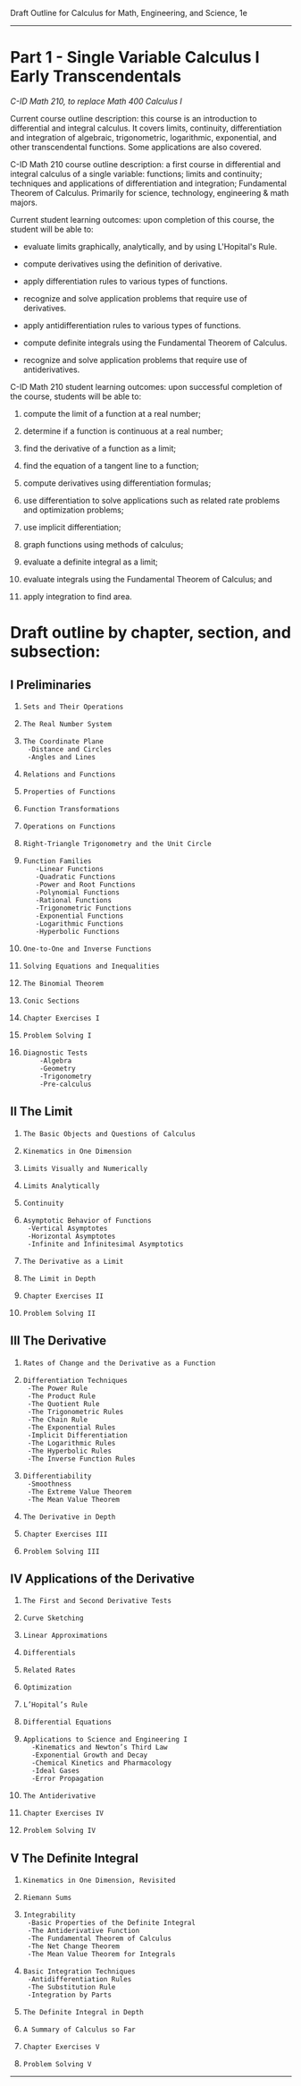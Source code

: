 Draft Outline for Calculus for Math, Engineering, and Science, 1e

----------

# Part 1 - Single Variable Calculus I Early Transcendentals

*C-ID Math 210, to replace Math 400 Calculus I*

Current course outline description: this course is an introduction to differential and integral calculus. It covers limits, continuity, differentiation and integration of algebraic, trigonometric, logarithmic, exponential, and other transcendental functions. Some applications are also covered.

C-ID Math 210 course outline description: a first course in differential and integral calculus of a single variable: functions; limits and continuity; techniques and applications of differentiation and integration; Fundamental Theorem of Calculus. Primarily for science, technology, engineering & math majors.

Current student learning outcomes: upon completion of this course, the student will be able to:

-   evaluate limits graphically, analytically, and by using L'Hopital's Rule.
    
-   compute derivatives using the definition of derivative.
    
-   apply differentiation rules to various types of functions.
    
-   recognize and solve application problems that require use of derivatives.
    
-   apply antidifferentiation rules to various types of functions.
    
-   compute definite integrals using the Fundamental Theorem of Calculus.
    
-   recognize and solve application problems that require use of antiderivatives.
    

C-ID Math 210 student learning outcomes: upon successful completion of the course, students will be able to:

1.  compute the limit of a function at a real number;
    
2.  determine if a function is continuous at a real number;
    
3.  find the derivative of a function as a limit;
    
4.  find the equation of a tangent line to a function;
    
5.  compute derivatives using differentiation formulas;
    
6.  use differentiation to solve applications such as related rate problems and optimization problems;
    
7.  use implicit differentiation;
    
8.  graph functions using methods of calculus;
    
9.  evaluate a definite integral as a limit;
    
10.  evaluate integrals using the Fundamental Theorem of Calculus; and
    
11.  apply integration to find area.
    

# Draft outline by chapter, section, and subsection:

## I Preliminaries 

 1.     Sets and Their Operations 
 2.     The Real Number System
 3.     The Coordinate Plane 
		 -Distance and Circles 
		 -Angles and Lines 
 4.     Relations and Functions 
 5.     Properties of Functions 
 6.     Function Transformations
 7.     Operations on Functions 
 8.     Right-Triangle Trigonometry and the Unit Circle 
 9.     Function Families 
		   -Linear Functions 
		   -Quadratic Functions 
		   -Power and Root Functions 
		   -Polynomial Functions 
		   -Rational Functions 
		   -Trigonometric Functions 
		   -Exponential Functions 
		   -Logarithmic Functions 
		   -Hyperbolic Functions 
   10.     One-to-One and Inverse Functions 
   11.     Solving Equations and Inequalities 
   12.     The Binomial Theorem 
   13.     Conic Sections
   14.     Chapter Exercises I 
   15.     Problem Solving I 
   16.     Diagnostic Tests 
			   -Algebra
			   -Geometry 
			   -Trigonometry 
			   -Pre-calculus 

## II The Limit 
1.     The Basic Objects and Questions of Calculus 
2.     Kinematics in One Dimension 
3.     Limits Visually and Numerically 
4.     Limits Analytically 
5.     Continuity 
6.     Asymptotic Behavior of Functions 
		-Vertical Asymptotes 
		-Horizontal Asymptotes 
		-Infinite and Infinitesimal Asymptotics 
7.     The Derivative as a Limit 
8.     The Limit in Depth 
9.     Chapter Exercises II 
10.     Problem Solving II 

## III The Derivative 
1.     Rates of Change and the Derivative as a Function 
2.     Differentiation Techniques 
		-The Power Rule 
		-The Product Rule 
		-The Quotient Rule 
		-The Trigonometric Rules 
		-The Chain Rule 
		-The Exponential Rules 
		-Implicit Differentiation 
		-The Logarithmic Rules 
		-The Hyperbolic Rules 
		-The Inverse Function Rules 
3.     Differentiability 
		-Smoothness 
		-The Extreme Value Theorem 
		-The Mean Value Theorem 
4.     The Derivative in Depth 
5.     Chapter Exercises III 
6.     Problem Solving III 

## IV Applications of the Derivative 
1.     The First and Second Derivative Tests 
2.     Curve Sketching 
3.     Linear Approximations 
4.     Differentials 
5.     Related Rates 
6.     Optimization 
7.     L’Hopital’s Rule 
8.     Differential Equations 
9.     Applications to Science and Engineering I 
		 -Kinematics and Newton’s Third Law 
		 -Exponential Growth and Decay
	     -Chemical Kinetics and Pharmacology 
	     -Ideal Gases 
	     -Error Propagation 
10.     The Antiderivative 
11.     Chapter Exercises IV 
12.     Problem Solving IV 

## V The Definite Integral 
1.     Kinematics in One Dimension, Revisited 
2.     Riemann Sums
3.     Integrability 
		-Basic Properties of the Definite Integral 
		-The Antiderivative Function 
		-The Fundamental Theorem of Calculus 
		-The Net Change Theorem 
		-The Mean Value Theorem for Integrals 
4.     Basic Integration Techniques 
		-Antidifferentiation Rules 
		-The Substitution Rule 
		-Integration by Parts 
5.     The Definite Integral in Depth 
6.     A Summary of Calculus so Far 
7.     Chapter Exercises V 
8.     Problem Solving V

----------
